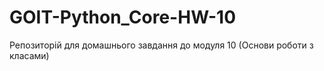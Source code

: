 # GOIT-Python_Core-HW-10
Репозиторій для домашнього завдання до модуля 10 (Основи роботи з класами)
